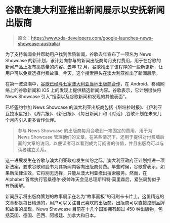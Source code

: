 # 谷歌在澳大利亚推出新闻展示以安抚新闻出版商

> 原文：<https://www.xda-developers.com/google-launches-news-showcase-australia/>

为了支持新闻业并帮助用户找到优质新闻，谷歌去年宣布了一项名为 News Showcase 的新计划，该计划向参与的新闻出版商每月支付费用，用于在谷歌的新闻产品上发布高质量的内容。去年 12 月，谷歌推出了该程序的一些新更新，让用户可以免费选择付费故事。今天，这个搜索巨头在澳大利亚推出了新闻展示。

在第一波浪潮中，[谷歌已经与七家澳大利亚当地出版商合作](https://blog.google/products/news/google-news-showcase-launches-australia)，在 Android、移动网络上的谷歌新闻和 iOS 上的发现上提供精选新闻内容。谷歌表示，它计划很快将 News Showcase 引入“搜索以及谷歌新闻和发现的其他表面”。

已经签约参加 News Showcase 的澳大利亚出版商包括《堪培拉时报》、《伊利亚瓦拉水星报》、《周六报》、《新日报》、《每日新闻》和《对话》,谷歌计划在未来几个月内引入更多合作伙伴。

> 参与 News Showcase 的出版商每月会收到一笔固定的费用，用于为 News Showcase 管理他们的文章，在某些情况下，还用于提供对付费墙后面的文章的访问，以便读者可以看到成为订阅者的价值，并且出版商可以与读者建立关系。

这一进展发生在谷歌与澳大利亚政府发生纠纷之际，澳大利亚政府正计划推进一项新法案，要求谷歌和脸书为其新闻内容向出版商付费。早些时候，谷歌曾表示，如果新法律生效，它将别无选择，只能从澳大利亚撤出搜索服务。然而，在 Alphabet 首席执行官桑德尔·皮帅昨天会见总理斯科特·莫里森后，紧张局势似乎有所缓解。

新闻展示将出版商策划的故事展示在名为“故事面板”的可刷卡卡片上。这里精选的文章都是每日精选的，用户可以关注自己喜欢的出版商。出版商可以直接控制品牌和故事的呈现。News Showcase 目前在十几个国家拥有超过 450 种出版物，包括英国、德国、巴西、阿根廷、加拿大和日本。